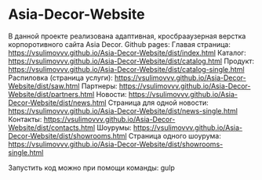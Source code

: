 # Asia-Decor-Website
В данной проекте реализована адаптивная, кросбрааузерная верстка корпоротивного сайта Asia Decor.
Github pages:
  Главая страница: https://vsulimovvv.github.io/Asia-Decor-Website/dist/index.html
  Каталог: https://vsulimovvv.github.io/Asia-Decor-Website/dist/catalog.html
Продукт: https://vsulimovvv.github.io/Asia-Decor-Website/dist/catalog-single.html
Распиловка (страница услуги): https://vsulimovvv.github.io/Asia-Decor-Website/dist/saw.html
Партнеры: https://vsulimovvv.github.io/Asia-Decor-Website/dist/partners.html
Новости: https://vsulimovvv.github.io/Asia-Decor-Website/dist/news.html
Страница для одной новости: https://vsulimovvv.github.io/Asia-Decor-Website/dist/news-single.html
Контакты: https://vsulimovvv.github.io/Asia-Decor-Website/dist/contacts.html
Шоурумы: https://vsulimovvv.github.io/Asia-Decor-Website/dist/showrooms.html
Страница одного шоурума: https://vsulimovvv.github.io/Asia-Decor-Website/dist/showrooms-single.html

Запустить код можно при помощи команды: gulp

